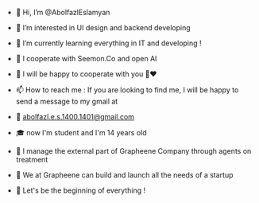 - 👋 Hi, I’m @AbolfazlEslamyan
- 👀 I’m interested in UI design and backend developing
- 🌱 I’m currently learning everything in IT and developing ! 
- 💞️ I cooperate with Seemon.Co and open AI
- 💫 I will be happy to cooperate with you 💠❤️


- 📫 How to reach me : If you are looking to find me, I will be happy to send a message to my gmail at
- 📧 abolfazl.e.s.1400.1401@gmail.com

- 🎓 now I'm student and I'm 14 years old

- 💚 I manage the external part of Grapheene Company through agents on treatment
- 💪 We at Grapheene can build and launch all the needs of a startup
- 🚀 Let's be the beginning of everything !
<!---
AbolfazlEslamyan/AbolfazlEslamyan is a ✨ special ✨ repository because its `README.md` (this file) appears on your GitHub profile.
You can click the Preview link to take a look at your changes.
--->
